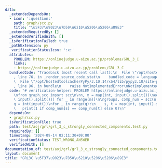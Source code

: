 ```yaml
---
data:
  _extendedDependsOn:
  - icon: ':question:'
    path: graph/scc.py
    title: "\u5F37\u9023\u7D50\u6210\u5206\u5206\u89E3"
  _extendedRequiredBy: []
  _extendedVerifiedWith: []
  _isVerificationFailed: true
  _pathExtension: py
  _verificationStatusIcon: ':x:'
  attributes:
    PROBLEM: https://onlinejudge.u-aizu.ac.jp/problems/GRL_3_C
    links:
    - https://onlinejudge.u-aizu.ac.jp/problems/GRL_3_C
  bundledCode: "Traceback (most recent call last):\n  File \"/opt/hostedtoolcache/PyPy/3.10.14/x64/lib/pypy3.10/site-packages/onlinejudge_verify/documentation/build.py\"\
    , line 76, in _render_source_code_stat\n    bundled_code = language.bundle(\n\
    \  File \"/opt/hostedtoolcache/PyPy/3.10.14/x64/lib/pypy3.10/site-packages/onlinejudge_verify/languages/python.py\"\
    , line 96, in bundle\n    raise NotImplementedError\nNotImplementedError\n"
  code: "# verification-helper: PROBLEM https://onlinejudge.u-aizu.ac.jp/problems/GRL_3_C\n\
    \nfrom graph.scc import scc\n\nn, m = map(int, input().split())\nedges = [tuple(map(int,\
    \ input().split())) for _ in range(m)]\n\ngroups, comp_num = scc(n, edges)\n\n\
    q = int(input())\nfor _ in range(q):\n    s, t = map(int, input().split())\n \
    \   print(1 if comp_num[s] == comp_num[t] else 0)\n"
  dependsOn:
  - graph/scc.py
  isVerificationFile: true
  path: test/aoj/grl/grl_3_c_strongly_connected_components.test.py
  requiredBy: []
  timestamp: '2024-09-14 02:11:30+09:00'
  verificationStatus: TEST_WRONG_ANSWER
  verifiedWith: []
documentation_of: test/aoj/grl/grl_3_c_strongly_connected_components.test.py
layout: document
title: "GRL3C \u5F37\u9023\u7D50\u6210\u5206\u5206\u89E3"
---
```


